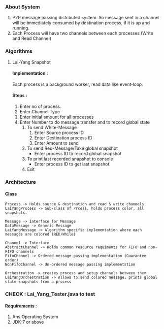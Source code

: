 ### About System
1. P2P message passing distributed system. So message sent in a channel will be immediately consumed by destination process, if it is up and running.
2. Each Process will have two channels between each processes (Write and Read Channel)

### Algorithms
1. Lai-Yang Snapshot
   #### Implementation :
   Each process is a background worker, read data like event-loop.
   #### Steps :
    1. Enter no of process.
    2. Enter Channel Type
    3. Enter initial amount for all processes
    4. Enter Number to do message transfer and to record global state
        1. To send White-Message
            1. Enter Source process ID
            2. Enter Destination process ID
            3. Enter Amount to send
        2. To send Red-Message/Take global snapshot
            * Enter process ID to record global snapshot
        3. To print last recorded snapshot to console
            * Enter process ID to get last snapshot
        4. Exit
### Architecture
#### Class
    Process -> Holds source & destination and read & write channels.
    LaiYangProcess -> Sub-class of Prcess, holds process color, all snapshots.
    
    Message -> Interface for Message
    DataMessage -> Generic Message
    LaiYangMessage -> Algorithm specific implementation where each messages are colored (RED/While)

    Channel -> Interface
    AbstractChannel -> Holds common resource requiments for FIF0 and non-FIFO channels
    FifoChannel -> Ordered message passing implementation (Guarantee order)
    NonFifoChannel -> Un-ordered message passing implementation
    
    Orchestration -> creates process and setup channels between them
    LaiYangOrchestration -> Allows to send colored message, prints global state snapshots from a process

### CHECK : Lai_Yang_Tester.java to test

#### Requirements :
1. Any Operating System
2. JDK-7 or above